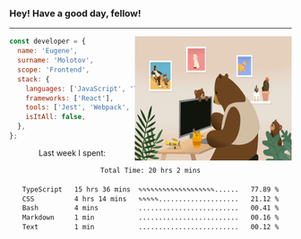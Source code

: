 ### Hey! Have a good day, fellow!
---
<img align='right' alt='GIF' vertical-align='center' src='./src/giphy.gif' width='280px' height='222px'/>

```javascript
const developer = {
  name: 'Eugene',
  surname: 'Molotov',
  scope: 'Frontend',
  stack: {
    languages: ['JavaScript', 'TypeScript'],
    frameworks: ['React'],
    tools: ['Jest', 'Webpack', 'Sass'],
    isItAll: false,
  },
};
```
<p align="center">
  Last week I spent:
</p>
<div align="center">
<!--START_SECTION:waka-->

```txt
Total Time: 20 hrs 2 mins

TypeScript   15 hrs 36 mins  ✎✎✎✎✎✎✎✎✎✎✎✎✎✎✎✎✎✎✎......   77.89 %
CSS          4 hrs 14 mins   ✎✎✎✎✎....................   21.12 %
Bash         4 mins          .........................   00.41 %
Markdown     1 min           .........................   00.16 %
Text         1 min           .........................   00.12 %
```

<!--END_SECTION:waka-->

